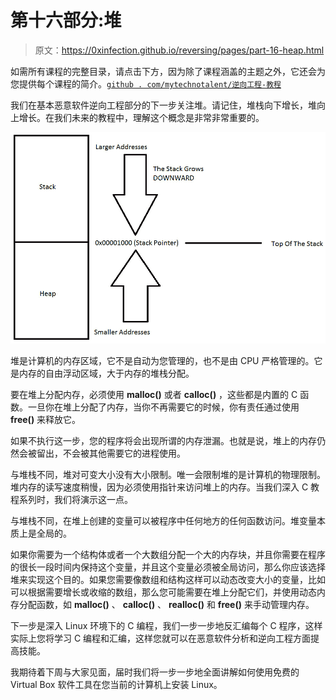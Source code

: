 # 第十六部分:堆

> 原文：<https://0xinfection.github.io/reversing/pages/part-16-heap.html>

如需所有课程的完整目录，请点击下方，因为除了课程涵盖的主题之外，它还会为您提供每个课程的简介。[`github . com/mytechnotalent/逆向工程-教程`](https://github.com/mytechnotalent/Reverse-Engineering-Tutorial)

我们在基本恶意软件逆向工程部分的下一步关注堆。请记住，堆栈向下增长，堆向上增长。在我们未来的教程中，理解这个概念是非常非常重要的。

![](img/1545198a8c1ad0cdfd6d9cbeae4f303d.png)

堆是计算机的内存区域，它不是自动为您管理的，也不是由 CPU 严格管理的。它是内存的自由浮动区域，大于内存的堆栈分配。

要在堆上分配内存，必须使用 **malloc()** 或者 **calloc()** ，这些都是内置的 C 函数。一旦你在堆上分配了内存，当你不再需要它的时候，你有责任通过使用 **free()** 来释放它。

如果不执行这一步，您的程序将会出现所谓的内存泄漏。也就是说，堆上的内存仍然会被留出，不会被其他需要它的进程使用。

与堆栈不同，堆对可变大小没有大小限制。唯一会限制堆的是计算机的物理限制。堆内存的读写速度稍慢，因为必须使用指针来访问堆上的内存。当我们深入 C 教程系列时，我们将演示这一点。

与堆栈不同，在堆上创建的变量可以被程序中任何地方的任何函数访问。堆变量本质上是全局的。

如果你需要为一个结构体或者一个大数组分配一个大的内存块，并且你需要在程序的很长一段时间内保持这个变量，并且这个变量必须被全局访问，那么你应该选择堆来实现这个目的。如果您需要像数组和结构这样可以动态改变大小的变量，比如可以根据需要增长或收缩的数组，那么您可能需要在堆上分配它们，并使用动态内存分配函数，如 **malloc()** 、 **calloc()** 、 **realloc()** 和 **free()** 来手动管理内存。

下一步是深入 Linux 环境下的 C 编程，我们一步一步地反汇编每个 C 程序，这样实际上您将学习 C 编程和汇编，这样您就可以在恶意软件分析和逆向工程方面提高技能。

我期待着下周与大家见面，届时我们将一步一步地全面讲解如何使用免费的 Virtual Box 软件工具在您当前的计算机上安装 Linux。